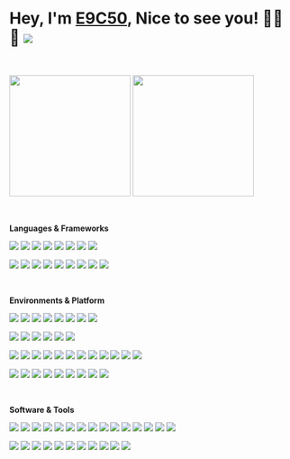 # Hey, I'm <a href="https://fuxin516.com" target="_blank">E9C50</a>, Nice to see you! 👋👋👋 <img src="https://hits.seeyoufarm.com/api/count/incr/badge.svg?url=https://github.com/E9C50/">

<br>
<p>
    <img height="215" src="https://github-readme-stats.vercel.app/api?username=E9C50&show_icons=true&theme=dracula" />
    <img height="215" src="https://github-readme-stats.vercel.app/api/top-langs/?username=E9C50&show_icons=true&theme=dracula&layout=compact" />
</p>
<br>

**Languages & Frameworks**
<p>
    <img src="https://img.shields.io/badge/Java-ED8B00?style=for-the-badge&logo=java&logoColor=white">
    <img src="https://img.shields.io/badge/Python-FFD43B?style=for-the-badge&logo=python&logoColor=blue">
    <img src="https://img.shields.io/badge/C%2B%2B-00599C?style=for-the-badge&logo=c%2B%2B&logoColor=white">
    <img src="https://img.shields.io/badge/C%23-239120?style=for-the-badge&logo=c-sharp&logoColor=white">
    <img src="https://img.shields.io/badge/.NET-512BD4?style=for-the-badge&logo=dotnet&logoColor=white">
    <img src="https://img.shields.io/badge/JavaScript-323330?style=for-the-badge&logo=javascript&logoColor=F7DF1E">
    <img src="https://img.shields.io/badge/json-5E5C5C?style=for-the-badge&logo=json&logoColor=white">
    <img src="https://img.shields.io/badge/Markdown-000000?style=for-the-badge&logo=markdown&logoColor=white">
</p>
<p>
    <img src="https://img.shields.io/badge/Spring_Boot-F2F4F9?style=for-the-badge&logo=spring-boot">
    <img src="https://img.shields.io/badge/Spring-6DB33F?style=for-the-badge&logo=spring&logoColor=white">
    <img src="https://img.shields.io/badge/Node.js-339933?style=for-the-badge&logo=nodedotjs&logoColor=white">
    <img src="https://img.shields.io/badge/Vue.js-35495E?style=for-the-badge&logo=vuedotjs&logoColor=4FC08D">
    <img src="https://img.shields.io/badge/JQuery-0769AD?style=for-the-badge&logo=jquery&logoColor=white">
    <img src="https://img.shields.io/badge/Numpy-777BB4?style=for-the-badge&logo=numpy&logoColor=white">
    <img src="https://img.shields.io/badge/Pandas-2C2D72?style=for-the-badge&logo=pandas&logoColor=white">
    <img src="https://img.shields.io/badge/Django-092E20?style=for-the-badge&logo=django&logoColor=green">
    <img src="https://img.shields.io/badge/OpenCV-27338e?style=for-the-badge&logo=OpenCV&logoColor=white">
</p>
<br>

**Environments & Platform**
<p>
    <img src="https://img.shields.io/badge/Windows-0078D6?style=for-the-badge&logo=windows&logoColor=white">
    <img src="https://img.shields.io/badge/Mac%20os-000000?style=for-the-badge&logo=apple&logoColor=white">
    <img src="https://img.shields.io/badge/Ubuntu-E95420?style=for-the-badge&logo=ubuntu&logoColor=white">
    <img src="https://img.shields.io/badge/Cent%20OS-262577?style=for-the-badge&logo=CentOS&logoColor=white">
    <img src="https://img.shields.io/badge/Kali_Linux-557C94?style=for-the-badge&logo=kali-linux&logoColor=white">
    <img src="https://img.shields.io/badge/Android-3DDC84?style=for-the-badge&logo=android&logoColor=white">
    <img src="https://img.shields.io/badge/Arduino-00979D?style=for-the-badge&logo=Arduino&logoColor=white">
    <img src="https://img.shields.io/badge/Espressif-E7352C?style=for-the-badge&logo=espressif&logoColor=white">
</p>
<p>
    <img src="https://img.shields.io/badge/MacBook_Pro-333333?style=for-the-badge&logo=apple&logoColor=white">
    <img src="https://img.shields.io/badge/NVIDIA_GTX3080-76B900?style=for-the-badge&logo=nvidia&logoColor=white">
    <img src="https://img.shields.io/badge/Alibaba_Cloud-FF6A00?style=for-the-badge&logo=alibabacloud&logoColor=white">
    <img src="https://img.shields.io/badge/Amazon_AWS-FF9900?style=for-the-badge&logo=amazonaws&logoColor=white">
    <img src="https://img.shields.io/badge/Steam-000000?style=for-the-badge&logo=steam&logoColor=white">
    <img src="https://img.shields.io/badge/Epic%20Games-313131?style=for-the-badge&logo=Epic%20Games&logoColor=white">
</p>
<p>
    <img src="https://img.shields.io/badge/MySQL-005C84?style=for-the-badge&logo=mysql&logoColor=white">
    <img src="https://img.shields.io/badge/PostgreSQL-316192?style=for-the-badge&logo=postgresql&logoColor=white">
    <img src="https://img.shields.io/badge/Oracle-F80000?style=for-the-badge&logo=Oracle&logoColor=white">
    <img src="https://img.shields.io/badge/SQLite-07405E?style=for-the-badge&logo=sqlite&logoColor=white">
    <img src="https://img.shields.io/badge/Microsoft%20SQL%20Server-CC2927?style=for-the-badge&logo=microsoft%20sql%20server&logoColor=white">
    <img src="https://img.shields.io/badge/MongoDB-4EA94B?style=for-the-badge&logo=mongodb&logoColor=white">
    <img src="https://img.shields.io/badge/Rabbitmq-%23FF6600.svg?&style=for-the-badge&logo=rabbitmq&logoColor=white">
    <img src="https://img.shields.io/badge/Apache_Kafka-231F20?style=for-the-badge&logo=apache-kafka&logoColor=white">
    <img src="https://img.shields.io/badge/Redis-%23DD0031.svg?&style=for-the-badge&logo=redis&logoColor=white">
    <img src="https://img.shields.io/badge/Nginx-009639?style=for-the-badge&logo=nginx&logoColor=white">
    <img src="https://img.shields.io/badge/Airflow-017CEE?style=for-the-badge&logo=Apache%20Airflow&logoColor=white">
    <img src="https://img.shields.io/badge/Jenkins-D24939?style=for-the-badge&logo=Jenkins&logoColor=white">
</p>
<p>
    <img src="https://img.shields.io/badge/Apache-D22128?style=for-the-badge&logo=Apache&logoColor=white">
    <img src="https://img.shields.io/badge/Apache_Maven-C71A36?style=for-the-badge&logo=apachemaven&logoColor=white">
    <img src="https://img.shields.io/badge/NPM-CB3837?style=for-the-badge&logo=npm&logoColor=white">
    <img src="https://img.shields.io/badge/Yarn-2C8EBB?style=for-the-badge&logo=yarn&logoColor=white">
    <img src="https://img.shields.io/badge/PIP3-3775A9?style=for-the-badge&logo=pypi&logoColor=white">
    <img src="https://img.shields.io/badge/CMake-064F8C?style=for-the-badge&logo=cmake&logoColor=white">
    <img src="https://img.shields.io/badge/Conda-342B029.svg?&style=for-the-badge&logo=anaconda&logoColor=white">
    <img src="https://img.shields.io/badge/Jupyter-F37626.svg?&style=for-the-badge&logo=Jupyter&logoColor=white">
    <img src="https://img.shields.io/badge/Docker-2CA5E0?style=for-the-badge&logo=docker&logoColor=white">
</p>
<br>

**Software & Tools**
<p>
    <img src="https://img.shields.io/badge/Unreal%20Engine-313131?style=for-the-badge&logo=unreal-engine&logoColor=white">
    <img src="https://img.shields.io/badge/Blender-%23F5792A.svg?style=for-the-badge&logo=blender&logoColor=white">
    <img src="https://img.shields.io/badge/IntelliJ_IDEA-000000.svg?style=for-the-badge&logo=intellij-idea&logoColor=white">
    <img src="https://img.shields.io/badge/PyCharm-000000.svg?&style=for-the-badge&logo=PyCharm&logoColor=white">
    <img src="https://img.shields.io/badge/Rider-000000?style=for-the-badge&logo=Rider&logoColor=white">
    <img src="https://img.shields.io/badge/CLion-000000?style=for-the-badge&logo=clion&logoColor=white">
    <img src="https://img.shields.io/badge/WebStorm-000000?style=for-the-badge&logo=WebStorm&logoColor=white">
    <img src="https://img.shields.io/badge/Android_Studio-3DDC84?style=for-the-badge&logo=android-studio&logoColor=white">
    <img src="https://img.shields.io/badge/Visual_Studio-5C2D91?style=for-the-badge&logo=visual%20studio&logoColor=white">
    <img src="https://img.shields.io/badge/Visual_Studio_Code-0078D4?style=for-the-badge&logo=visual%20studio%20code&logoColor=white">
    <img src="https://img.shields.io/badge/Arduino_IDE-00979D?style=for-the-badge&logo=arduino&logoColor=white">
    <img src="https://img.shields.io/badge/Postman-FF6C37?style=for-the-badge&logo=Postman&logoColor=white">
    <img src="https://img.shields.io/badge/VIM-%2311AB00.svg?&style=for-the-badge&logo=vim&logoColor=white">
    <img src="https://img.shields.io/badge/ITerm2-000000?style=for-the-badge&logo=iterm2&logoColor=white">
    <img src="https://img.shields.io/badge/Windows%20Terminal-4D4D4D?style=for-the-badge&logo=windows%20terminal&logoColor=white">
</p>
<p>
    <img src="https://img.shields.io/badge/Microsoft_Office-D83B01?style=for-the-badge&logo=microsoft-office&logoColor=white">
    <img src="https://img.shields.io/badge/Microsoft_Excel-217346?style=for-the-badge&logo=microsoft-excel&logoColor=white">
    <img src="https://img.shields.io/badge/Microsoft_PowerPoint-B7472A?style=for-the-badge&logo=microsoft-powerpoint&logoColor=white">
    <img src="https://img.shields.io/badge/Microsoft_Word-2B579A?style=for-the-badge&logo=microsoft-word&logoColor=white">
    <img src="https://img.shields.io/badge/Microsoft_SQL_Server-CC2927?style=for-the-badge&logo=microsoft-sql-server&logoColor=white">
    <img src="https://img.shields.io/badge/Microsoft_Edge-0078D7?style=for-the-badge&logo=Microsoft-edge&logoColor=white">
    <img src="https://img.shields.io/badge/Google_chrome-4285F4?style=for-the-badge&logo=Google-chrome&logoColor=white">
    <img src="https://img.shields.io/badge/Safari-FF1B2D?style=for-the-badge&logo=Safari&logoColor=white">
    <img src="https://img.shields.io/badge/Notepad++-90E59A.svg?style=for-the-badge&logo=notepad%2B%2B&logoColor=black">
    <img src="https://img.shields.io/badge/Adobe%20Photoshop-31A8FF?style=for-the-badge&logo=Adobe%20Photoshop&logoColor=black">
    <img src="https://img.shields.io/badge/Adobe%20Lightroom-31A8FF?style=for-the-badge&logo=Adobe%20Lightroom&logoColor=white">
</p>
